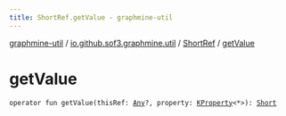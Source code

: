 ```yaml
---
title: ShortRef.getValue - graphmine-util
---
```


[graphmine-util](../../index.html) / [io.github.sof3.graphmine.util](../index.html) / [ShortRef](index.html) / [getValue](./get-value.html)

# getValue

`operator fun getValue(thisRef: `[`Any`](https://kotlinlang.org/api/latest/jvm/stdlib/kotlin/-any/index.html)`?, property: `[`KProperty`](https://kotlinlang.org/api/latest/jvm/stdlib/kotlin.reflect/-k-property/index.html)`<*>): `[`Short`](https://kotlinlang.org/api/latest/jvm/stdlib/kotlin/-short/index.html)